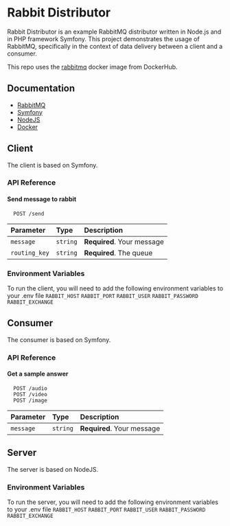 # Rabbit Distributor
Rabbit Distributor is an example RabbitMQ distributor written in Node.js and in PHP framework Symfony. 
This project demonstrates the usage of RabbitMQ, specifically in the context of data delivery between a client and a consumer.

This repo uses the [rabbitmq](https://hub.docker.com/_/rabbitmq) docker image from DockerHub.

## Documentation
- [RabbitMQ](https://www.rabbitmq.com/)
- [Symfony](https://symfony.com/)
- [NodeJS](https://nodejs.org/)
- [Docker](https://www.docker.com/)

## Client
The client is based on Symfony.

### API Reference
#### Send message to rabbit

```http
  POST /send
```

| Parameter     | Type     | Description                |
|:--------------| :------- |:---------------------------|
| `message`     | `string` | **Required**. Your message |
| `routing_key` | `string` | **Required**. The queue    |

### Environment Variables
To run the client, you will need to add the following environment variables to your .env file
`RABBIT_HOST`
`RABBIT_PORT`
`RABBIT_USER`
`RABBIT_PASSWORD`
`RABBIT_EXCHANGE`

## Consumer
The consumer is based on Symfony.

### API Reference
#### Get a sample answer

```http
  POST /audio
  POST /video
  POST /image
```

| Parameter    | Type     | Description                |
|:-------------| :------- |:---------------------------|
| `message`    | `string` | **Required**. Your message |

## Server
The server is based on NodeJS.

### Environment Variables
To run the server, you will need to add the following environment variables to your .env file
`RABBIT_HOST`
`RABBIT_PORT`
`RABBIT_USER`
`RABBIT_PASSWORD`
`RABBIT_EXCHANGE`